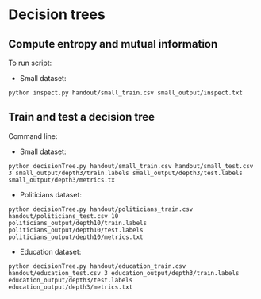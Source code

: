 # Decision trees

## Compute entropy and mutual information

To run script:

* Small dataset:

```python inspect.py handout/small_train.csv small_output/inspect.txt```

## Train and test a decision tree

Command line:

* Small dataset:

```python decisionTree.py handout/small_train.csv handout/small_test.csv 3 small_output/depth3/train.labels small_output/depth3/test.labels small_output/depth3/metrics.tx```

* Politicians dataset:

```python decisionTree.py handout/politicians_train.csv handout/politicians_test.csv 10 politicians_output/depth10/train.labels politicians_output/depth10/test.labels politicians_output/depth10/metrics.txt```

* Education dataset:

```python decisionTree.py handout/education_train.csv handout/education_test.csv 3 education_output/depth3/train.labels education_output/depth3/test.labels education_output/depth3/metrics.txt```